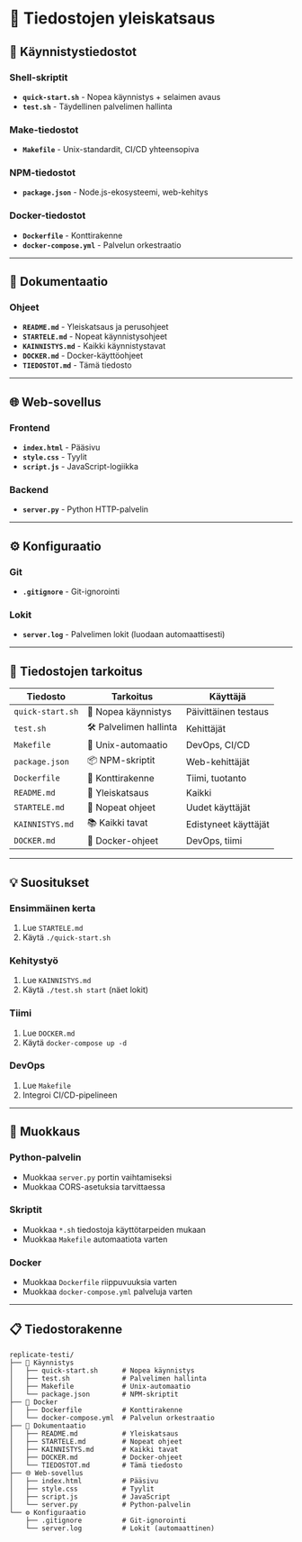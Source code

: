 # 📁 Tiedostojen yleiskatsaus

## 🚀 Käynnistystiedostot

### Shell-skriptit
- **`quick-start.sh`** - Nopea käynnistys + selaimen avaus
- **`test.sh`** - Täydellinen palvelimen hallinta

### Make-tiedostot
- **`Makefile`** - Unix-standardit, CI/CD yhteensopiva

### NPM-tiedostot
- **`package.json`** - Node.js-ekosysteemi, web-kehitys

### Docker-tiedostot
- **`Dockerfile`** - Konttirakenne
- **`docker-compose.yml`** - Palvelun orkestraatio

---

## 📖 Dokumentaatio

### Ohjeet
- **`README.md`** - Yleiskatsaus ja perusohjeet
- **`STARTELE.md`** - Nopeat käynnistysohjeet
- **`KAINNISTYS.md`** - Kaikki käynnistystavat
- **`DOCKER.md`** - Docker-käyttöohjeet
- **`TIEDOSTOT.md`** - Tämä tiedosto

---

## 🌐 Web-sovellus

### Frontend
- **`index.html`** - Pääsivu
- **`style.css`** - Tyylit
- **`script.js`** - JavaScript-logiikka

### Backend
- **`server.py`** - Python HTTP-palvelin

---

## ⚙️ Konfiguraatio

### Git
- **`.gitignore`** - Git-ignorointi

### Lokit
- **`server.log`** - Palvelimen lokit (luodaan automaattisesti)

---

## 🎯 Tiedostojen tarkoitus

| Tiedosto | Tarkoitus | Käyttäjä |
|----------|-----------|----------|
| `quick-start.sh` | 🚀 Nopea käynnistys | Päivittäinen testaus |
| `test.sh` | 🛠️ Palvelimen hallinta | Kehittäjät |
| `Makefile` | 🔨 Unix-automaatio | DevOps, CI/CD |
| `package.json` | 📦 NPM-skriptit | Web-kehittäjät |
| `Dockerfile` | 🐳 Konttirakenne | Tiimi, tuotanto |
| `README.md` | 📖 Yleiskatsaus | Kaikki |
| `STARTELE.md` | 🚀 Nopeat ohjeet | Uudet käyttäjät |
| `KAINNISTYS.md` | 📚 Kaikki tavat | Edistyneet käyttäjät |
| `DOCKER.md` | 🐳 Docker-ohjeet | DevOps, tiimi |

---

## 💡 Suositukset

### Ensimmäinen kerta
1. Lue `STARTELE.md`
2. Käytä `./quick-start.sh`

### Kehitystyö
1. Lue `KAINNISTYS.md`
2. Käytä `./test.sh start` (näet lokit)

### Tiimi
1. Lue `DOCKER.md`
2. Käytä `docker-compose up -d`

### DevOps
1. Lue `Makefile`
2. Integroi CI/CD-pipelineen

---

## 🔧 Muokkaus

### Python-palvelin
- Muokkaa `server.py` portin vaihtamiseksi
- Muokkaa CORS-asetuksia tarvittaessa

### Skriptit
- Muokkaa `*.sh` tiedostoja käyttötarpeiden mukaan
- Muokkaa `Makefile` automaatiota varten

### Docker
- Muokkaa `Dockerfile` riippuvuuksia varten
- Muokkaa `docker-compose.yml` palveluja varten

---

## 📋 Tiedostorakenne

```
replicate-testi/
├── 🚀 Käynnistys
│   ├── quick-start.sh      # Nopea käynnistys
│   ├── test.sh             # Palvelimen hallinta
│   ├── Makefile            # Unix-automaatio
│   └── package.json        # NPM-skriptit
├── 🐳 Docker
│   ├── Dockerfile          # Konttirakenne
│   └── docker-compose.yml  # Palvelun orkestraatio
├── 📖 Dokumentaatio
│   ├── README.md           # Yleiskatsaus
│   ├── STARTELE.md         # Nopeat ohjeet
│   ├── KAINNISTYS.md       # Kaikki tavat
│   ├── DOCKER.md           # Docker-ohjeet
│   └── TIEDOSTOT.md        # Tämä tiedosto
├── 🌐 Web-sovellus
│   ├── index.html          # Pääsivu
│   ├── style.css           # Tyylit
│   ├── script.js           # JavaScript
│   └── server.py           # Python-palvelin
└── ⚙️ Konfiguraatio
    ├── .gitignore          # Git-ignorointi
    └── server.log          # Lokit (automaattinen)
```
